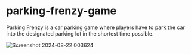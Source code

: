 # parking-frenzy-game
Parking Frenzy is  a car parking game where players have to park the car into the designated parking lot in the shortest time possible.

![Screenshot 2024-08-22 003624](https://github.com/user-attachments/assets/ed64e7e0-86be-499f-a1f6-2c9dd77e4e15)

